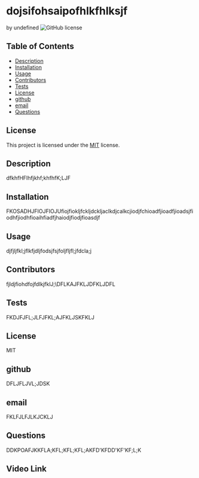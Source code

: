 # dojsifohsaipofhlkfhlksjf
  by undefined
  ![GitHub license](https://img.shields.io/badge/license-MIT-blue.svg)

  ## Table of Contents
  
- [Description](##description)
- [Installation](##installation)
- [Usage](#usage)
- [Contributors](##contributing)
- [Tests](##tests)
- [License](##license)
- [github](##github)
- [email](##email)
- [Questions](##questions)


## License

This project is licensed under the [MIT](https://choosealicense.com/licenses/MIT) license.

## Description
dfkhfHFIhfjkhf;khfhfK;LJF

## Installation
FKOSADHJFIOJFIOJUfiojfiokljfckljdckljaclkdjcalkcjiodjfchioadfjioadfjioadsjfiodhfjiodhfioaihfiadfjhaiodjfiodjfioasdjf

## Usage
djfjljfkl;jflkfjdljfodsjfsjfoljfljfl;jfdcla;j

## Contributors
fjldjfiohdfojfdlkjfklJ;\DFLKAJFKLJDFKLJDFL

## Tests
FKDJFJFL;JLFJFKL;AJFKLJSKFKLJ

## License
MIT

## github
DFLJFLJVL;JDSK

## email
FKLFJLFJLKJCKLJ

## Questions
DDKPOAFJKKFLA;KFL;KFL;KFL;AKFD'KFDD'KF'KF;L;K

## Video Link
